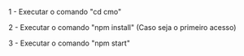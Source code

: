1 - Executar o comando "cd cmo"

2 - Executar o comando "npm install" (Caso seja o primeiro acesso)

3 - Executar o comando "npm start"
